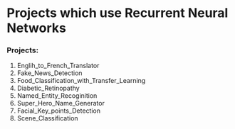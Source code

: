 Projects which use Recurrent Neural Networks
=============================================

### Projects:
1) Englih_to_French_Translator
2) Fake_News_Detection
3) Food_Classification_with_Transfer_Learning
4) Diabetic_Retinopathy
5) Named_Entity_Recoginition
6) Super_Hero_Name_Generator
7) Facial_Key_points_Detection
8) Scene_Classification
